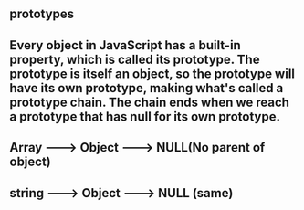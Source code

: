 ## prototypes 

## Every object in JavaScript has a built-in property, which is called its prototype. The prototype is itself an object, so the prototype will have its own prototype, making what's called a prototype chain. The chain ends when we reach a prototype that has null for its own prototype.



## Array ---> Object ---> NULL(No parent of object)
## string ---> Object ---> NULL (same)

